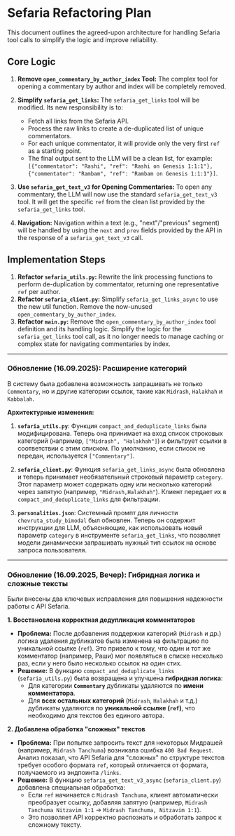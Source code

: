 # Sefaria Refactoring Plan

This document outlines the agreed-upon architecture for handling Sefaria tool calls to simplify the logic and improve reliability.

## Core Logic

1.  **Remove `open_commentary_by_author_index` Tool:** The complex tool for opening a commentary by author and index will be completely removed.

2.  **Simplify `sefaria_get_links`:** The `sefaria_get_links` tool will be modified. Its new responsibility is to:
    *   Fetch all links from the Sefaria API.
    *   Process the raw links to create a de-duplicated list of unique commentators.
    *   For each unique commentator, it will provide only the very first `ref` as a starting point.
    *   The final output sent to the LLM will be a clean list, for example: `[{"commentator": "Rashi", "ref": "Rashi on Genesis 1:1:1"}, {"commentator": "Rambam", "ref": "Rambam on Genesis 1:1:1"}]`.

3.  **Use `sefaria_get_text_v3` for Opening Commentaries:** To open any commentary, the LLM will now use the standard `sefaria_get_text_v3` tool. It will get the specific `ref` from the clean list provided by the `sefaria_get_links` tool.

4.  **Navigation:** Navigation within a text (e.g., "next"/"previous" segment) will be handled by using the `next` and `prev` fields provided by the API in the response of a `sefaria_get_text_v3` call.

## Implementation Steps

1.  **Refactor `sefaria_utils.py`:** Rewrite the link processing functions to perform de-duplication by commentator, returning one representative `ref` per author.
2.  **Refactor `sefaria_client.py`:** Simplify `sefaria_get_links_async` to use the new util function. Remove the now-unused `open_commentary_by_author_index`.
3.  **Refactor `main.py`:** Remove the `open_commentary_by_author_index` tool definition and its handling logic. Simplify the logic for the `sefaria_get_links` tool call, as it no longer needs to manage caching or complex state for navigating commentaries by index.

---

### Обновление (16.09.2025): Расширение категорий

В систему была добавлена возможность запрашивать не только `Commentary`, но и другие категории ссылок, такие как `Midrash`, `Halakhah` и `Kabbalah`.

**Архитектурные изменения:**

1.  **`sefaria_utils.py`**: Функция `compact_and_deduplicate_links` была модифицирована. Теперь она принимает на вход список строковых категорий (например, `["Midrash", "Halakhah"]`) и фильтрует ссылки в соответствии с этим списком. По умолчанию, если список не передан, используется `["Commentary"]`.

2.  **`sefaria_client.py`**: Функция `sefaria_get_links_async` была обновлена и теперь принимает необязательный строковый параметр `category`. Этот параметр может содержать одну или несколько категорий через запятую (например, `"Midrash,Halakhah"`). Клиент передает их в `compact_and_deduplicate_links` для фильтрации.

3.  **`personalities.json`**: Системный промпт для личности `chevruta_study_bimodal` был обновлен. Теперь он содержит инструкции для LLM, объясняющие, как использовать новый параметр `category` в инструменте `sefaria_get_links`, что позволяет модели динамически запрашивать нужный тип ссылок на основе запроса пользователя.

---

### Обновление (16.09.2025, Вечер): Гибридная логика и сложные тексты

Были внесены два ключевых исправления для повышения надежности работы с API Sefaria.

**1. Восстановлена корректная дедупликация комментаторов**

*   **Проблема:** После добавления поддержки категорий (`Midrash` и др.) логика удаления дубликатов была изменена на фильтрацию по уникальной ссылке (`ref`). Это привело к тому, что один и тот же комментатор (например, Раши) мог появляться в списке несколько раз, если у него было несколько ссылок на один стих.
*   **Решение:** В функцию `compact_and_deduplicate_links` (`sefaria_utils.py`) была возвращена и улучшена **гибридная логика**:
    *   Для категории **`Commentary`** дубликаты удаляются по **имени комментатора**.
    *   Для **всех остальных категорий** (`Midrash`, `Halakhah` и т.д.) дубликаты удаляются по **уникальной ссылке (`ref`)**, что необходимо для текстов без единого автора.

**2. Добавлена обработка "сложных" текстов**

*   **Проблема:** При попытке запросить текст для некоторых Мидрашей (например, `Midrash Tanchuma`) возникала ошибка `400 Bad Request`. Анализ показал, что API Sefaria для "сложных" по структуре текстов требует особого формата `ref`, который отличается от формата, получаемого из эндпоинта `/links`.
*   **Решение:** В функцию `sefaria_get_text_v3_async` (`sefaria_client.py`) добавлена специальная обработка:
    *   Если `ref` начинается с `Midrash Tanchuma`, клиент автоматически преобразует ссылку, добавляя запятую (например, `Midrash Tanchuma Nitzavim 1:1` -> `Midrash Tanchuma, Nitzavim 1:1`).
    *   Это позволяет API корректно распознать и обработать запрос к сложному тексту.
